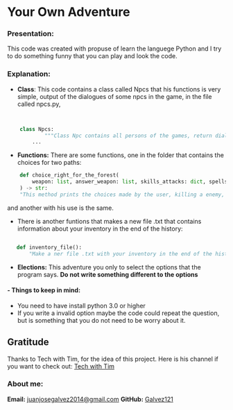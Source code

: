 # Your Own Adventure  

### Presentation:
This code was created with propuse of learn the languege Python and  I try to do something funny that you can play and look the code.


### Explanation:
- **Class**: This code contains a class called Npcs that his functions is very simple, output of the dialogues of some npcs in the game, in the file called npcs.py,


```python
    

    class Npcs:
            """Class Npc contains all persons of the games, return dialogues and contain the information of the enemies"""
		...
```

- **Functions:** There are some functions, one in the folder that contains the choices for two paths:

```python
    def choice_right_for_the_forest(
        weapon: list, answer_weapon: list, skills_attacks: dict, spells_atacks: dict
    ) -> str:
	"This method prints the choices made by the user, killing a enemy, talking the right path"`
```

 and another with his use is the same. 
 
 - There is another funtions that makes a new file .txt that contains information about your inventory in the end of the history: 
 
 ```python

    def inventory_file():
        "Make a ner file .txt with your inventory in the end of the history"

```


 - **Elections:** This adventure you only to select the options that the program says. **Do not write something different to the options**

####  - Things to keep in mind:
 - You need to have install python 3.0 or higher
 - If you write a invalid option maybe the code could repeat the question, but is something that you do not need to be worry about it.
 
##  Gratitude
Thanks to Tech with Tim, for the idea of this project. Here is his channel if you want to check out: [Tech with Tim](http://https://www.youtube.com/channel/UC4JX40jDee_tINbkjycV4Sg "Tech with Tim")

### About me:

**Email:** juanjosegalvez2014@gmail.com
**GitHub:** [Galvez121](http://https://github.com/Galvez121 "Galvez121")


